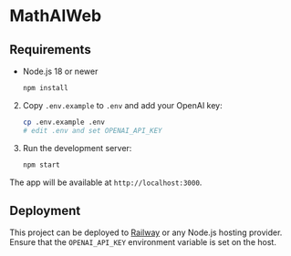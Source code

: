 # MathAIWeb

## Requirements

- Node.js 18 or newer

   ```bash
   npm install
   ```

2. Copy `.env.example` to `.env` and add your OpenAI key:
   ```bash
   cp .env.example .env
   # edit .env and set OPENAI_API_KEY
   ```

3. Run the development server:
   ```bash
   npm start
   ```

The app will be available at `http://localhost:3000`.


## Deployment

This project can be deployed to [Railway](https://railway.app) or any Node.js hosting provider. Ensure that the `OPENAI_API_KEY` environment variable is set on the host.
